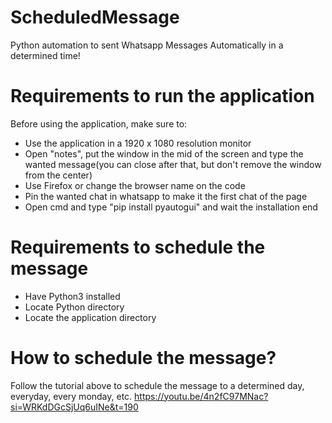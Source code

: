 # ScheduledMessage
Python automation to sent Whatsapp Messages Automatically in a determined time!
# Requirements to run the application
Before using the application, make sure to:
- Use the application in a 1920 x 1080 resolution monitor
- Open "notes", put the window in the mid of the screen and type the wanted message(you can close after that, but don't remove the window from the center)
- Use Firefox or change the browser name on the code
- Pin the wanted chat in whatsapp to make it the first chat of the page
- Open cmd and type "pip install pyautogui" and wait the installation end
# Requirements to schedule the message
- Have Python3 installed
- Locate Python directory
- Locate the application directory
# How to schedule the message?
Follow the tutorial above to schedule the message to a determined day, everyday, every monday, etc.
https://youtu.be/4n2fC97MNac?si=WRKdDGcSjUq6uINe&t=190